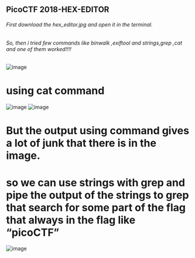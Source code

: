 ## PicoCTF 2018-HEX-EDITOR

###### First download the hex_editor.jpg and open it in the terminal.
###### So, then i tried few commands like *binwalk ,exiftool and strings,grep ,cat* and one of them worked!!!!


![image](https://user-images.githubusercontent.com/60177793/89198009-293a0600-d5ca-11ea-9925-d3b7e6cf17fa.png)

# using cat command
![image](https://user-images.githubusercontent.com/60177793/89198286-a49bb780-d5ca-11ea-9da1-95aeca751166.png)
![image](https://user-images.githubusercontent.com/60177793/89198469-e593cc00-d5ca-11ea-92c9-9085eb3dcc36.png)

# But the output using command gives a lot of junk that there is in the image.
# so we can use strings with grep and pipe the output of the strings to grep that search for some part of the flag that always in the flag like “picoCTF”
![image](https://user-images.githubusercontent.com/60177793/89198597-0eb45c80-d5cb-11ea-84b7-eae6454d592c.png)





